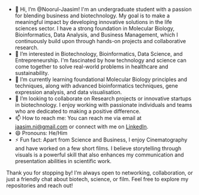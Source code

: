 - 👋 Hi, I’m @Noorul-Jaasim!
  I'm an undergraduate student with a passion for blending business and biotechnology. My goal is to make a meaningful impact by developing innovative solutions in the life sciences sector. I have a strong foundation in Molecular Biology, Bioinformatics, Data Analysis, and Business Management, which I continuously build upon through hands-on projects and collaborative research.
- 👀 I’m interested in Biotechnology, Bioinformatics, Data Science, and Entrepreneurship. I'm fascinated by how technology and science can come together to solve real-world problems in healthcare and sustainability.
- 🌱 I’m currently learning foundational Molecular Biology principles and techniques, along with advanced bioinformatics techniques, gene expression analysis, and data visualisation.
- 💞️ I’m looking to collaborate on Research projects or innovative startups in biotechnology. I enjoy working with passionate individuals and teams who are dedicated to making a positive difference.
- 📫 How to reach me: You can reach me via email at jaasim.nj@gmail.com or connect with me on [LinkedIn](https://www.linkedin.com/in/noorul-jaasim-n-9a7177292).
- 😄 Pronouns: He/Him
- ⚡ Fun fact: Apart from Science and Business, I enjoy Cinematography and have worked on a few short films. I believe storytelling through visuals is a powerful skill that also enhances my communication and presentation abilities in scientific work.

Thank you for stopping by! I’m always open to networking, collaboration, or just a friendly chat about biotech, science, or film. Feel free to explore my repositories and reach out!
<!---
Welcome to README ;)  
--->
